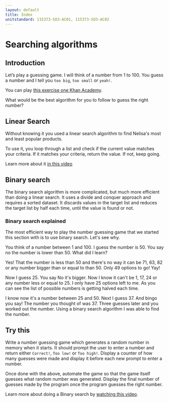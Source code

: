 ```yaml
---
layout: default
title: Index
unitstandard: 115373-SO3-AC01, 115373-SO3-AC02
---
```


# Searching algorithms

## Introduction

Let’s play a guessing game. I will think of a number from 1 to 100. You guess a number and I tell you `too big`, `too small` or `yeah!`.

You can play [this exercise one Khan Academy](https://www.khanacademy.org/computing/computer-science/algorithms/intro-to-algorithms/a/a-guessing-game).


What would be the best algorithm for you to follow to guess the right number?

## Linear Search

Without knowing it you used a linear search algorithm to find Nelisa's most and least popular products.

To use it, you loop through a list and check if the current value matches your criteria. If it matches your criteria, return the value. If not, keep going.

Learn more about it [in this video](https://www.youtube.com/watch?v=vZWfKBdSgXI)

## Binary search

The binary search algorithm is more complicated, but much more efficient than doing a linear search. It uses a divide and conquer approach and requires a sorted dataset. It discards values in the target list and reduces the target list by half each time, until the value is found or not.

### Binary search explained

The most efficient way to play the number guessing game that we started this section with is to use binary search. Let's see why.

You think of a number between 1 and 100. I guess the number is 50. You say no the number is lower than 50. What did I learn?

Yes! That the number is less than 50 and there's no way it can be 71, 63, 82 or any number bigger than or equal to than 50. Only 49 options to go! Yay!

Now I guess 25. You say No it's bigger. Now I know it can't be 1, 17, 24 or any number less or equal to 25. I only have 25 options left to me. As you can see the list of possible numbers is getting halved each time.

I know now it's a number between 25 and 50. Next I guess 37. And bingo you say! The number you thought of was 37. Three guesses later and you worked out the number. Using a binary search algorithm I was able to find the number.

## Try this

Write a number guessing game which generates a random number in memory when it starts. It should prompt the user to enter a number and return either `Correct!`, `Too low!` or `Too high!`. Display a counter of how many guesses were made and display it before each new prompt to enter a number.

Once done with the above, automate the game so that the game itself guesses what random number was generated. Display the final number of guesses made by the program once the program guesses the right number.

Learn more about doing a Binary search by [watching this video](https://www.youtube.com/watch?v=5xlIPT1FRcA).
